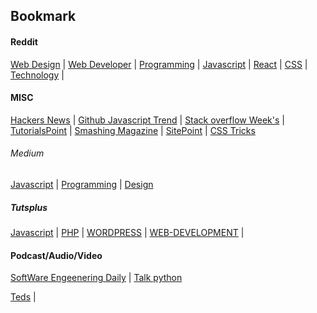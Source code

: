 ## Bookmark

#### Reddit
[Web Design](https://www.reddit.com/r/web_design/) | [Web Developer](https://www.reddit.com/r/webdev/) | [Programming](https://www.reddit.com/r/programming/) | [Javascript](https://www.reddit.com/r/javascript/) | [React](https://www.reddit.com/r/reactjs/) | [CSS](https://www.reddit.com/r/css/) | [Technology](https://www.reddit.com/r/technology/) |

#### MISC
[Hackers News](http://hckrnews.com/) | [Github Javascript Trend](https://github.com/trending/javascript) | [Stack overflow Week's](http://stackoverflow.com/?tab=week) | [TutorialsPoint](https://www.tutorialspoint.com/tutorialslibrary.htm) | [Smashing Magazine](https://www.smashingmagazine.com/) | [SitePoint](https://www.sitepoint.com/) | [CSS Tricks](https://css-tricks.com/)

###### Medium
[Javascript](https://medium.com/tag/javascript) | [Programming](https://medium.com/tag/programming) | [Design](https://medium.com/web-design)

##### Tutsplus
[Javascript](https://code.tutsplus.com/categories/javascript) | [PHP](https://code.tutsplus.com/categories/php) | [WORDPRESS](https://code.tutsplus.com/categories/wordpress) | [WEB-DEVELOPMENT](https://code.tutsplus.com/categories/web-development) | 


#### Podcast/Audio/Video
[SoftWare Engeenering Daily](https://softwareengineeringdaily.com/) | [Talk python](https://talkpython.fm/)

[Teds](https://www.youtube.com/user/TEDtalksDirector/videos) | 
